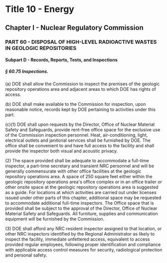 
# Title 10 - Energy
## Chapter I - Nuclear Regulatory Commission
### PART 60 - DISPOSAL OF HIGH-LEVEL RADIOACTIVE WASTES IN GEOLOGIC REPOSITORIES
#### Subpart D - Records, Reports, Tests, and Inspections
##### § 60.75 Inspections.

(a) DOE shall allow the Commission to inspect the premises of the geologic repository operations area and adjacent areas to which DOE has rights of access.

(b) DOE shall make available to the Commission for inspection, upon reasonable notice, records kept by DOE pertaining to activities under this part.

(c)(1) DOE shall upon requests by the Director, Office of Nuclear Material Safety and Safeguards, provide rent-free office space for the exclusive use of the Commission inspection personnel. Heat, air-conditioning, light, electrical outlets and janitorial services shall be furnished by DOE. The office shall be convenient to and have full access to the facility and shall provide the inspector both visual and acoustic privacy.

(2) The space provided shall be adequate to accommodate a full-time inspector, a part-time secretary and transient NRC personnel and will be generally commensurate with other office facilities at the geologic repository operations area. A space of 250 square feet either within the geologic repository operations area's office complex or in an office trailer or other onsite space at the geologic repository operations area is suggested as a guide. For locations at which activities are carried out under licenses issued under other parts of this chapter, additional space may be requested to accommodate additional full-time inspectors. The Office space that is provided shall be subject to the approval of the Director, Office of Nuclear Material Safety and Safeguards. All furniture, supplies and communication equipment will be furnished by the Commission.

(3) DOE shall afford any NRC resident inspector assigned to that location, or other NRC inspectors identified by the Regional Administrator as likely to inspect the facility, immediate unfettered access, equivalent to access provided regular employees, following proper identification and compliance with applicable access control measures for security, radiological protection and personal safety.
